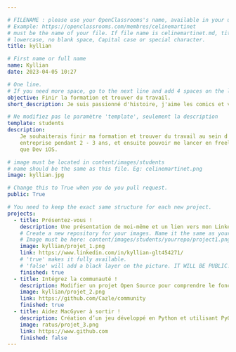```yaml
---

# FILENAME : please use your OpenClassrooms's name, available in your url.
# Example: https://openclassrooms.com/membres/celinemartinet
# must be the name of your file. If file name is celinemartinet.md, title is celinemartinet.
# lowercase, no blank space, Capital case or special character.
title: kyllian

# First name or full name
name: Kyllian
date: 2023-04-05 10:27

# One line.
# If you need more space, go to the next line and add 4 spaces on the left, as in 'description'.
objective: Finir la formation et trouver du travail.
short_description: Je suis passionné d'histoire, j'aime les comics et voyager.

# Ne modifiez pas le paramètre 'template', seulement la description
template: students
description:
    Je souhaiterais finir ma formation et trouver du travail au sein d'une
    entreprise pendant 2 - 3 ans, et ensuite pouvoir me lancer en freelance en tant
    que Dev iOS.

# image must be located in content/images/students
# name should be the same as this file. Eg: celinemartinet.png
image: kyllian.jpg

# Change this to True when you do you pull request.
public: True

# You need to keep the exact same structure for each new project.
projects:
  - title: Présentez-vous !
    description: Une présentation de moi-même et un lien vers mon LinkedIn.
    # Create a new repository for your images. Name it the same as your nickname and profile picture.
    # Image must be here: content/images/students/yourrepo/project1.png
    image: kyllian/projet_1.png
    link: https://www.linkedin.com/in/kyllian-glt454271/    
    # 'true' makes it fully available.
    # 'false' will add a black layer on the picture. IT WILL BE PUBLIC!
    finished: true
  - title: Intégrez la communauté !
    description: Modifier un projet Open Source pour comprendre le fonctionnement de Git, de Github et des pull requests. 
    image: kyllian/projet_2.png
    link: https://github.com/Cazle/community    
    finished: true
  - title: Aidez MacGyver à sortir !
    description: Création d’un jeu développé en Python et utilisant PyGame.
    image: ratus/projet_3.png
    link: https://www.github.com
    finished: false
---
```

